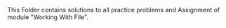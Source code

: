 This Folder contains solutions to all practice problems and Assignment of module "Working With File".
